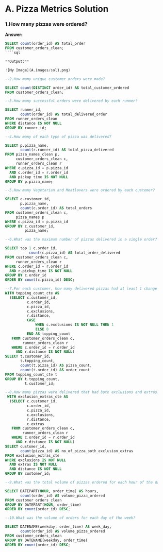 # A. Pizza Metrics Solution 

### 1.How many pizzas were ordered? ###

**Answer:**

````sql
SELECT count(order_id) AS total_order
FROM customer_orders_clean;
````sql

**Output:**

![My Image](A.images/sol1.png)

--2.How many unique customer orders were made?

SELECT count(DISTINCT order_id) AS total_customer_ordered
FROM customer_orders_clean;

--3.How many successful orders were delivered by each runner?

SELECT runner_id,
       count(order_id) AS total_delivered_order
FROM runner_orders_clean
WHERE distance IS NOT NULL
GROUP BY runner_id;

--4.How many of each type of pizza was delivered?

SELECT p.pizza_name,
       count(r.runner_id) AS total_pizza_delivered
FROM pizza_names_clean p,
     customer_orders_clean c,
     runner_orders_clean r
WHERE c.pizza_id = p.pizza_id
  AND c.order_id = r.order_id
  AND pickup_time IS NOT NULL
GROUP BY p.pizza_name;

--5.How many Vegetarian and Meatlovers were ordered by each customer?

SELECT c.customer_id,
       p.pizza_name,
       count(c.order_id) AS total_orders
FROM customer_orders_clean c,
     pizza_names p
WHERE c.pizza_id = p.pizza_id
GROUP BY c.customer_id,
         pizza_name;

--6.What was the maximum number of pizzas delivered in a single order?

SELECT top 1 c.order_id,
           count(c.pizza_id) AS total_order_delivered
FROM customer_orders_clean c,
     runner_orders_clean r
WHERE c.order_id = r.order_id
  AND r.pickup_time IS NOT NULL
GROUP BY c.order_id
ORDER BY count(c.pizza_id) DESC;

--7.For each customer, how many delivered pizzas had at least 1 change and how many had no changes?
WITH topping_count_cte AS
  (SELECT c.customer_id,
          c.order_id,
          c.pizza_id,
          c.exclusions,
          r.distance,
          CASE
              WHEN c.exclusions IS NOT NULL THEN 1
              ELSE 0
          END AS topping_count
   FROM customer_orders_clean c,
        runner_orders_clean r
   WHERE c.order_id = r.order_id
     AND r.distance IS NOT NULL)
SELECT t.customer_id,
       t.topping_count,
       count(t.pizza_id) AS pizza_count,
       count(t.order_id) AS order_count
FROM topping_count_cte t
GROUP BY t.topping_count,
         t.customer_id;

--8.How many pizzas were delivered that had both exclusions and extras?
 WITH exclusion_extras_cte AS
  (SELECT c.customer_id,
          c.order_id,
          c.pizza_id,
          c.exclusions,
          r.distance,
          c.extras
   FROM customer_orders_clean c,
        runner_orders_clean r
   WHERE c.order_id = r.order_id
     AND r.distance IS NOT NULL)
SELECT customer_id,
       count(pizza_id) AS no_of_pizza_both_exclusion_extras
FROM exclusion_extras_cte
WHERE exclusions IS NOT NULL
  AND extras IS NOT NULL
  AND distance IS NOT NULL
GROUP BY customer_id;

--9.What was the total volume of pizzas ordered for each hour of the day?

SELECT DATEPART(HOUR, order_time) AS hours,
       count(order_id) AS volume_pizza_ordered
FROM customer_orders_clean
GROUP BY DATEPART(HOUR, order_time)
ORDER BY count(order_id) DESC;

--10.What was the volume of orders for each day of the week?

SELECT DATENAME(weekday, order_time) AS week_day,
       count(order_id) AS volume_pizza_ordered
FROM customer_orders_clean
GROUP BY DATENAME(weekday, order_time)
ORDER BY count(order_id) DESC;
